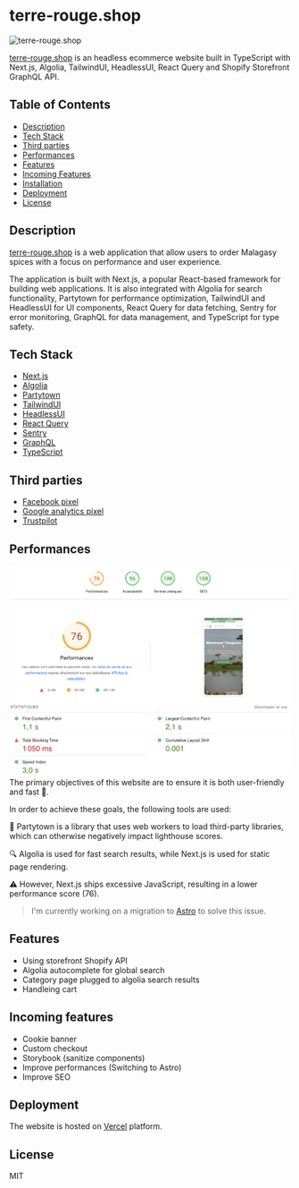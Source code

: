 # terre-rouge.shop

![terre-rouge.shop](doc/screen.png)

[terre-rouge.shop](https://terre-rouge.shop) is an headless ecommerce website built in TypeScript with Next.js, Algolia, TailwindUI, HeadlessUI, React Query and Shopify Storefront GraphQL API.

## Table of Contents

- [Description](#description)
- [Tech Stack](#tech-stack)
- [Third parties](#third-parties)
- [Performances](#performances)
- [Features](#features)
- [Incoming Features](#incoming-features)
- [Installation](#installation)
- [Deployment](#deployment)
- [License](#license)

## Description

[terre-rouge.shop](https://terre-rouge.shop) is a web application that allow users to order Malagasy spices with a focus on performance and user experience.

The application is built with Next.js, a popular React-based framework for building web applications. It is also integrated with Algolia for search functionality, Partytown for performance optimization, TailwindUI and HeadlessUI for UI components, React Query for data fetching, Sentry for error monitoring, GraphQL for data management, and TypeScript for type safety.

## Tech Stack

- [Next.js](https://nextjs.org/)
- [Algolia](https://www.algolia.com/)
- [Partytown](https://github.com/BuilderIO/partytown)
- [TailwindUI](https://tailwindui.com/)
- [HeadlessUI](https://headlessui.dev/)
- [React Query](https://react-query.tanstack.com/)
- [Sentry](https://sentry.io/)
- [GraphQL](https://graphql.org/)
- [TypeScript](https://www.typescriptlang.org/)

## Third parties

- [Facebook pixel](https://www.facebook.com/business/tools/meta-pixel)
- [Google analytics pixel](https://developers.google.com/analytics/devguides/collection/ga4?hl=fr)
- [Trustpilot](https://fr.trustpilot.com/review/terre-rouge.shop?utm_medium=trustbox&utm_source=MicroReviewCount)

## Performances

![lighthouse](doc/lighthouse.png)
The primary objectives of this website are to ensure it is both user-friendly and fast 🚀.

In order to achieve these goals, the following tools are used:

🎉 Partytown is a library that uses web workers to load third-party libraries, which can otherwise negatively impact lighthouse scores.

🔍 Algolia is used for fast search results, while Next.js is used for static page rendering.

⚠️ However, Next.js ships excessive JavaScript, resulting in a lower performance score (76).

> I'm currently working on a migration to [Astro](https://astro.build/) to solve this issue.

## Features

- Using storefront Shopify API
- Algolia autocomplete for global search
- Category page plugged to algolia search results
- Handleing cart

## Incoming features

- Cookie banner
- Custom checkout
- Storybook (sanitize components)
- Improve performances (Switching to Astro)
- Improve SEO

## Deployment

The website is hosted on [Vercel](https://vercel.com/) platform.

## License

MIT
